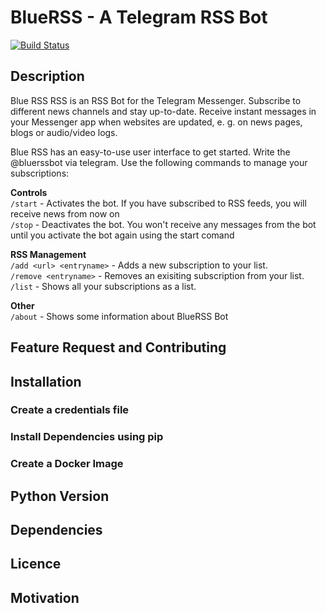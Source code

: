 # BlueRSS - A Telegram RSS Bot

[![Build Status](http://dev.cynthek.de/api/badges/cbrgm/bluerss-telegrambot/status.svg)](http://dev.cynthek.de/cbrgm/bluerss-telegrambot)

## Description

Blue RSS RSS is an RSS Bot for the Telegram Messenger. Subscribe to different news channels and stay up-to-date. Receive instant messages in your Messenger app when websites are updated, e. g. on news pages, blogs or audio/video logs.

Blue RSS has an easy-to-use user interface to get started. Write the @bluerssbot via telegram. Use the following commands to manage your subscriptions:

**Controls**  
`/start` - Activates the bot. If you have subscribed to RSS feeds, you will receive news from now on  
`/stop` - Deactivates the bot. You won't receive any messages from the bot until you activate the bot again using the start comand

**RSS Management**  
`/add <url> <entryname>` - Adds a new subscription to your list.  
`/remove <entryname>` - Removes an exisiting subscription from your list.  
`/list` - Shows all your subscriptions as a list.

**Other**  
`/about` - Shows some information about BlueRSS Bot  

## Feature Request and Contributing

## Installation

### Create a credentials file

### Install Dependencies using pip

### Create a Docker Image

## Python Version

## Dependencies

## Licence

## Motivation
